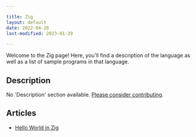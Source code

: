 ```yaml
---

title: Zig
layout: default
date: 2022-04-28
last-modified: 2023-01-29

---
```


Welcome to the Zig page! Here, you'll find a description of the language as well as a list of sample programs in that language.

## Description

No 'Description' section available. [Please consider contributing](https://github.com/TheRenegadeCoder/sample-programs-website).

## Articles

- [Hello World in Zig](https://sampleprograms.io/projects/hello-world/zig)